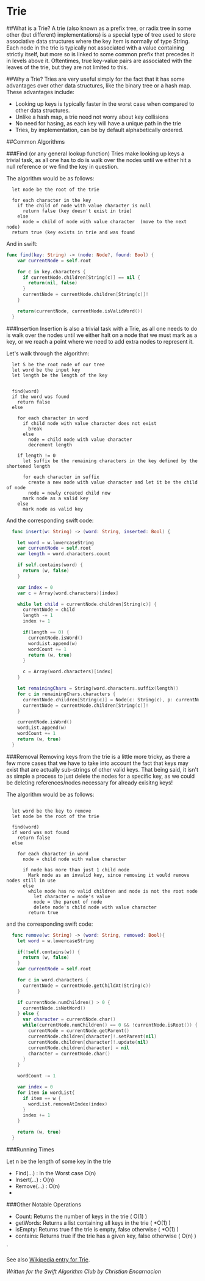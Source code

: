# Trie

##What is a Trie?
A trie (also known as a prefix tree, or radix tree in some other (but different) implementations) is a special type of tree used to store associative data structures where the key item is normally of type String.  Each node in the trie is typically not associated with a value containing strictly itself, but more so is linked to some common prefix that precedes it in levels above it.  Oftentimes, true key-value pairs are associated with the leaves of the trie, but they are not limited to this.

##Why a Trie?
Tries are very useful simply for the fact that it has some advantages over other data structures, like the binary tree or a hash map.  These advantages include:
* Looking up keys is typically faster in the worst case when compared to other data structures.
* Unlike a hash map, a trie need not worry about key collisions
* No need for hasing, as each key will have a unique path in the trie
* Tries, by implementation, can be by default alphabetically ordered.


##Common Algorithms

###Find (or any general lookup function)
Tries make looking up keys a trivial task, as all one has to do is walk over the nodes until we either hit a null reference or we find the key in question.

The algorithm would be as follows:
```
  let node be the root of the trie
  
  for each character in the key
    if the child of node with value character is null
      return false (key doesn't exist in trie)
    else
      node = child of node with value character  (move to the next node)
  return true (key exists in trie and was found
```

And in swift:
```swift
func find(key: String) -> (node: Node?, found: Bool) {
    var currentNode = self.root

    for c in key.characters {
      if currentNode.children[String(c)] == nil {
        return(nil, false)
      }
      currentNode = currentNode.children[String(c)]!
    }

    return(currentNode, currentNode.isValidWord())
  }
```

###Insertion
Insertion is also a trivial task with a Trie, as all one needs to do is walk over the nodes until we either halt on a node that we must mark as a key, or we reach a point where we need to add extra nodes to represent it.

Let's walk through the algorithm:

```
  let S be the root node of our tree
  let word be the input key
  let length be the length of the key
  
  
  find(word)
  if the word was found
    return false
  else
    
    for each character in word
      if child node with value character does not exist
        break
      else
        node = child node with value character
        decrement length
      
    if length != 0
      let suffix be the remaining characters in the key defined by the shortened length
      
      for each character in suffix
        create a new node with value character and let it be the child of node
        node = newly created child now
      mark node as a valid key
    else
      mark node as valid key
```

And the corresponding swift code:

```swift
  func insert(w: String) -> (word: String, inserted: Bool) {

    let word = w.lowercaseString
    var currentNode = self.root
    var length = word.characters.count

    if self.contains(word) {
      return (w, false)
    }

    var index = 0
    var c = Array(word.characters)[index]

    while let child = currentNode.children[String(c)] {
      currentNode = child
      length -= 1
      index += 1

      if(length == 0) {
        currentNode.isWord()
        wordList.append(w)
        wordCount += 1
        return (w, true)
      }

      c = Array(word.characters)[index]
    }

    let remainingChars = String(word.characters.suffix(length))
    for c in remainingChars.characters {
      currentNode.children[String(c)] = Node(c: String(c), p: currentNode)
      currentNode = currentNode.children[String(c)]!
    }

    currentNode.isWord()
    wordList.append(w)
    wordCount += 1
    return (w, true)
  }

```

###Removal
Removing keys from the trie is a little more tricky, as there a few more cases that we have to take into account the fact that keys may exist that are actually sub-strings of other valid keys.  That being said, it isn't as simple a process to just delete the nodes for a specific key, as we could be deleting references/nodes necessary for already exisitng keys!

The algorithm would be as follows:

```
  
  let word be the key to remove
  let node be the root of the trie
  
  find(word)
  if word was not found
    return false
  else
  
    for each character in word
      node = child node with value character
      
      if node has more than just 1 child node
        Mark node as an invalid key, since removing it would remove nodes still in use
      else
        while node has no valid children and node is not the root node
          let character = node's value
          node = the parent of node
          delete node's child node with value character
        return true
```



and the corresponding swift code:

```swift
  func remove(w: String) -> (word: String, removed: Bool){
    let word = w.lowercaseString

    if(!self.contains(w)) {
      return (w, false)
    }
    var currentNode = self.root

    for c in word.characters {
      currentNode = currentNode.getChildAt(String(c))
    }

    if currentNode.numChildren() > 0 {
      currentNode.isNotWord()
    } else {
      var character = currentNode.char()
      while(currentNode.numChildren() == 0 && !currentNode.isRoot()) {
        currentNode = currentNode.getParent()
        currentNode.children[character]!.setParent(nil)
        currentNode.children[character]!.update(nil)
        currentNode.children[character] = nil
        character = currentNode.char()
      }
    }

    wordCount -= 1

    var index = 0
    for item in wordList{
      if item == w {
        wordList.removeAtIndex(index)
      }
      index += 1
    }

    return (w, true)
  }

```


###Running Times

Let n be the length of some key in the trie

* Find(...) : In the Worst case O(n)
* Insert(...) :  O(n)
* Remove(...) :  O(n)
* 

###Other Notable Operations

* Count:  Returns the number of keys in the trie ( O(1) )
* getWords:  Returns a list containing all keys in the trie ( *O(1) )
* isEmpty:  Returns true f the trie is empty, false otherwise ( *O(1) )
* contains:  Returns true if the trie has a given key, false otherwise ( O(n) )

`

See also [Wikipedia entry for Trie](https://en.wikipedia.org/wiki/Trie).

*Written for the Swift Algorithm Club by Christian Encarnacion*

